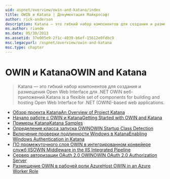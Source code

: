 ```yaml
---
uid: aspnet/overview/owin-and-katana/index
title: OWIN и Katana | Документация Майкрософт
author: rick-anderson
description: Katana — это гибкий набор компонентов для создания и размещения Open Web Interface для .NET OWIN веб-приложений.
ms.author: riande
ms.date: 05/30/2013
ms.assetid: 37e005e9-2f1c-4039-b6ef-15612e0fdbc9
msc.legacyurl: /aspnet/overview/owin-and-katana
msc.type: chapter
---
```

<a name="owin-and-katana"></a><span data-ttu-id="97c95-103">OWIN и Katana</span><span class="sxs-lookup"><span data-stu-id="97c95-103">OWIN and Katana</span></span>
====================
> <span data-ttu-id="97c95-104">Katana — это гибкий набор компонентов для создания и размещения Open Web Interface для .NET OWIN веб-приложений.</span><span class="sxs-lookup"><span data-stu-id="97c95-104">Katana is a flexible set of components for building and hosting Open Web Interface for .NET (OWIN)-based web applications.</span></span>


- [<span data-ttu-id="97c95-105">Обзор проекта Katana</span><span class="sxs-lookup"><span data-stu-id="97c95-105">An Overview of Project Katana</span></span>](an-overview-of-project-katana.md)
- [<span data-ttu-id="97c95-106">Начало работе с OWIN и Katana</span><span class="sxs-lookup"><span data-stu-id="97c95-106">Getting Started with OWIN and Katana</span></span>](getting-started-with-owin-and-katana.md)
- [<span data-ttu-id="97c95-107">Примеры Katana</span><span class="sxs-lookup"><span data-stu-id="97c95-107">Katana Samples</span></span>](katana-samples.md)
- [<span data-ttu-id="97c95-108">Определение класса запуска OWIN</span><span class="sxs-lookup"><span data-stu-id="97c95-108">OWIN Startup Class Detection</span></span>](owin-startup-class-detection.md)
- [<span data-ttu-id="97c95-109">Включение проверки подлинности Windows в Katana</span><span class="sxs-lookup"><span data-stu-id="97c95-109">Enabling Windows Authentication in Katana</span></span>](enabling-windows-authentication-in-katana.md)
- [<span data-ttu-id="97c95-110">ПО промежуточного слоя OWIN в интегрированном конвейере служб IIS</span><span class="sxs-lookup"><span data-stu-id="97c95-110">OWIN Middleware in the IIS Integrated Pipeline</span></span>](owin-middleware-in-the-iis-integrated-pipeline.md)
- [<span data-ttu-id="97c95-111">Сервер авторизации OAuth 2.0 OWIN</span><span class="sxs-lookup"><span data-stu-id="97c95-111">OWIN OAuth 2.0 Authorization Server</span></span>](owin-oauth-20-authorization-server.md)
- [<span data-ttu-id="97c95-112">Размещение OWIN в рабочей роли Azure</span><span class="sxs-lookup"><span data-stu-id="97c95-112">Host OWIN in an Azure Worker Role</span></span>](host-owin-in-an-azure-worker-role.md)
